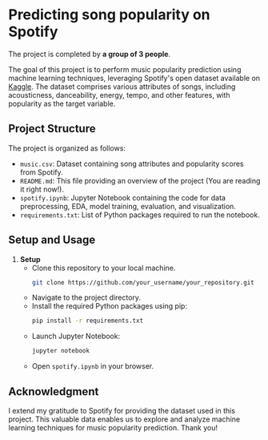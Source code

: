 # Predicting song popularity on Spotify

The project is completed by **a group of 3 people**.

The goal of this project is to perform music popularity prediction using machine learning techniques, leveraging Spotify's open dataset available on [Kaggle](https://www.kaggle.com/competitions/spotify-popularity-prediction-v2). The dataset comprises various attributes of songs, including acousticness, danceability, energy, tempo, and other features, with popularity as the target variable.

## Project Structure
The project is organized as follows:
- `music.csv`: Dataset containing song attributes and popularity scores from Spotify.
- `README.md`: This file providing an overview of the project (You are reading it right now!).
- `spotify.ipynb`: Jupyter Notebook containing the code for data preprocessing, EDA, model training, evaluation, and visualization.
- `requirements.txt`: List of Python packages required to run the notebook.

## Setup and Usage
1. **Setup**
   - Clone this repository to your local machine.
      ```bash
      git clone https://github.com/your_username/your_repository.git
      ```
   - Navigate to the project directory.
   - Install the required Python packages using pip:
     ```bash
     pip install -r requirements.txt
     ```
   - Launch Jupyter Notebook:
     ```bash
     jupyter notebook
     ```
   - Open `spotify.ipynb` in your browser.

## Acknowledgment

I extend my gratitude to Spotify for providing the dataset used in this project. This valuable data enables us to explore and analyze machine learning techniques for music popularity prediction. Thank you!